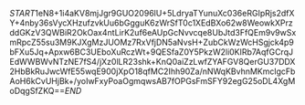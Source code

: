 $START$1eN8+1i4aKV8mjJgr9GUO2096lU+5LdryaTYunuXc036eRGIpRjs2dfXY+4nby36sVycXHzufzvkUu6bGgguK6zWrSfT0c1XEdBXo62w8WeowkXPrzddGKzV3QWBiR2OkOax4ntLirK2uf6eAUpGcNvvcqe8UbJtd3FfQEm9v9wSxmRpcZ55su3M9KJXgMzJUOMz7RxVfjDN5aNvsH+ZubCkWzWcHSgjck4p9bFXu5Jq+Apxw6BC3UEboXuRczWt+9QESfaZ0Y5PkzW2li0KIRb7AqfGCrqJEdWWBWvNTzNE7fS4/jXz0lLR23shk+KnQ0aiZzLwfZYAFGV8QerGU37DDX2HbBkRuJwcWfE55wqE900jXpO18qfMC2Ihh90Za/nNWqKBvhnMKmclgcFbAoH6kCvUHjBk+/yoIwFxyPoaOgmqwsAB7fOPGsFmSFY92egG25oDL4XgMoDqgSfZKQ==$END$